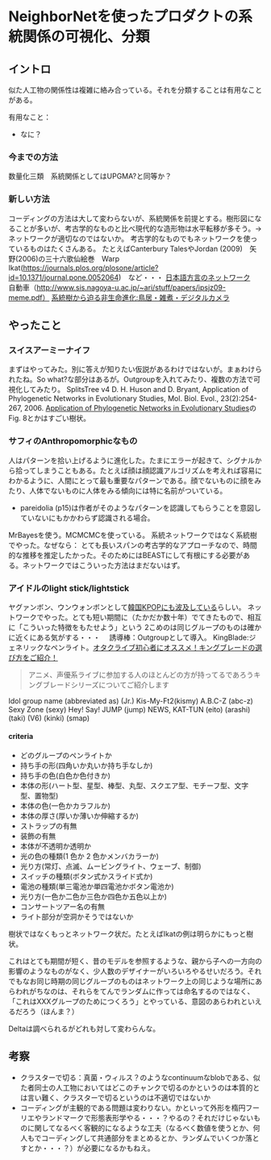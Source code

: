 # NeighborNetを使ったプロダクトの系統関係の可視化、分類

## イントロ

似た人工物の関係性は複雑に絡み合っている。それを分類することは有用なことがある。

有用なこと：
- なに？



### 今までの方法

数量化三類　系統関係としてはUPGMA?と同等か？

### 新しい方法

コーディングの方法は大して変わらないが、系統関係を前提とする。樹形図になることが多いが、考古学的なものと比べ現代的な造形物は水平転移が多そう。→ネットワークが適切なのではないか。
考古学的なものでもネットワークを使っているものはたくさんある。
たとえばCanterbury TalesやJordan (2009)　矢野(2006)の三十六歌仙絵巻　Warp Ikat(https://journals.plos.org/plosone/article?id=10.1371/journal.pone.0052064)　など・・・
[日本語方言のネットワーク](https://drive.google.com/file/d/0BwIcSrwaDM7KZ0JoQWdROHNzWkk/view?resourcekey=0-lsiknww4qw6afrbbBUyijw)　自動車（http://www.sis.nagoya-u.ac.jp/~ari/stuff/papers/ipsjz09-meme.pdf）
[系統樹から迫る非生命進化:鳥居・雑煮・デジタルカメラ](https://drive.google.com/drive/u/0/search?q=%E9%B3%A5%E5%B1%85)
## やったこと

### スイスアーミーナイフ

まずはやってみた。別に答えが知りたい仮説があるわけではないが。まぁわけられたね。So what?な部分はあるが。Outgroupを入れてみたり、複数の方法で可視化してみたり。
SplitsTree v4 D. H. Huson and D. Bryant, Application of Phylogenetic Networks in Evolutionary Studies, Mol. Biol. Evol., 23(2):254-267, 2006.
[Application of Phylogenetic Networks in Evolutionary Studies](https://watermark.silverchair.com/msj030.pdf?token=AQECAHi208BE49Ooan9kkhW_Ercy7Dm3ZL_9Cf3qfKAc485ysgAAAsMwggK_BgkqhkiG9w0BBwagggKwMIICrAIBADCCAqUGCSqGSIb3DQEHATAeBglghkgBZQMEAS4wEQQMn1RjRElTkmZVeEyPAgEQgIICdpJd-VWbhixvioeyeimPJRDLrp2MaGup85XK9arxhZfhJC1JQhizDmsZ4xn2LEaJ6Zg6OOjW6jREtVtDLowSa2ngwEpjPyhHGWDfnisYrbsevsOyjoqPitlkePZdpI6Vc6ePVyEkF3ZIPQVAbPPV_cfunFbdAqq2qtZ1Mw6xz84OlcxHFNABHiS-kbS4ZaAVCwCICzG-PFaYo7quC20MVzkZpgEoZ7xjkuU1NYvbjX43rF-7ZyldNNstSZyEAQIHEvmydZZUhEC0c-8I0QpkvP_3SVWW-rF6lcHUXaw5jhl8wxPDHxdIFJTbjVUuQMvY8X8UpEryps8VingOmPmIHQ-A1vHKL7K9NVYTIqu9sAJeTQpX5iYelaeo4NBULjMKhqeHzEok_hgOs3tYGsXJ_f9JEUIpgMSWjmOKh_tWhhF7aU9XDqsmeS-ejrtwltZSbqm8z2xr7aSp3WytMicRGcErw9ZfulvffeU9gbr9WLuuGyz1BM9UmI4ibCaMfqI_qDmu0ik8iW4O9aTatML_QNEHG_z4HZJ2hBdyGAW-ZTvTX4euz0ROuKSceO5P5qkwT04tfCMod0Pgn3PgJuuHRLYRZZs64d4LHre2AcoiGk15NyDjsn7l7ws-u7ddZW0xTHu-gnHciwqKQ0579xt9zSlewBqUVTkMoVDsui62NOBF_PzYsXAn48tkfS06Yj-iiVBNQqIGMOCjht4-Rk6ARySCFf0SbUGvUVxOh5EcLsZ4VB_5B80NY5HMgniAIyyThUikjefw9e1j-7fBORpTksVM-LhEis5pt3TI2_MTTf7ne4P59aWRZrLfQc3mhvZuOj2tNR1Wyw)のFig. 8とかはすごい樹状。

### サフィのAnthropomorphicなもの

人はパターンを拾い上げるように進化した。たまにエラーが起きて、シグナルから拾ってしまうこともある。たとえば顔は顔認識アルゴリズムを考えれば容易にわかるように、人間にとって最も重要なパターンである。顔でないものに顔をみたり、人体でないものに人体をみる傾向には特に名前がついている。
- pareidolia (p15)は作者がそのようなパターンを認識してもらうことを意図していないにもかかわらず認識される場合。

MrBayesを使う。MCMCMCを使っている。
系統ネットワークではなく系統樹でやった。なぜなら：
とても長いスパンの考古学的なアプローチなので、時間的な推移を推定したかった。そのためにはBEASTにして有根にする必要がある。ネットワークではこういった方法はまだないはず。


### アイドルのlight stick/lightstick

ヤグァンボン、ウンウォンボンとして[韓国KPOPにも波及している](https://dareae.info/archives/fan-light)らしい。
ネットワークでやった。とても短い期間に（たかだか数十年）でてきたもので、相互に「こういった特徴をもたせよう」という
2こめのは同じグループのものは確かに近くにある気がする・・・　
誘導棒：Outgroupとして導入。
KingBlade:ジェネリックなペンライト。[オタクライブ初心者にオススメ！キングブレードの選び方をご紹介！](https://www.pen--light.com/entry/2017/01/30/222551)
>アニメ、声優系ライブに参加する人のほとんどの方が持ってるであろうキングブレードシリーズについてご紹介します

Idol group name (abbreviated as) (Jr.) Kis-My-Ft2(kismy) A.B.C-Z (abc-z) Sexy Zone (sexy) Hey! Say! JUMP (jump) NEWS, KAT-TUN (eito) (arashi) (taki) (V6) (kinki) (smap)

#### criteria

- どのグループのペンライトか
- 持ち手の形(四角いか丸いか持ち手なしか)
- 持ち手の色(白色か色付きか)
- 本体の形(ハート型、星型、棒型、丸型、スクエア型、モチーフ型、文字型、置物型)
- 本体の色(一色かカラフルか)
- 本体の厚さ(厚いか薄いか伸縮するか)
- ストラップの有無
- 装飾の有無
- 本体が不透明か透明か
- 光の色の種類(1 色か 2 色かメンバカラーか) 
- 光り方(常灯、点滅、ムービングライト、ウェーブ、制御)
- スイッチの種類(ボタン式かスライド式か)
- 電池の種類(単三電池か単四電池かボタン電池か)
- 光り方(一色か二色か三色か四色か五色以上か)
- コンサートツアー名の有無
- ライト部分が空洞かそうではないか

樹状ではなくもっとネットワーク状だ。たとえばIkatの例は明らかにもっと樹状。

これはとても期間が短く、昔のモデルを参照するような、親から子への一方向の影響のようなものがなく、少人数のデザイナーがいろいろやるせいだろう。それでもなお同じ時期の同じグループのものはネットワーク上の同じような場所にあらわれがちなのは、それらをてんでランダムに作っては命名するのではなく、「これはXXXグループのためにつくろう」とやっている、意図のあらわれといえるだろう（ほんま？）

Deltaは調べられるがどれも対して変わらんな。


## 考察

- クラスターで切る：真菌・ウィルス？のようなcontinuumなblobである、似た者同士の人工物においてはどこのチャンクで切るのかというのは本質的とは言い難く、クラスターで切るというのは不適切ではないか
- コーディングが主観的である問題は変わりない。かといって外形を楕円フーリエやランドマークで形態表形学やる・・・？やるの？それだけじゃないものに関してなるべく客観的になるような工夫（なるべく数値を使うとか、何人もでコーディングして共通部分をまとめるとか、ランダムでいくつか落とすとか・・・？）が必要になるかもねえ。